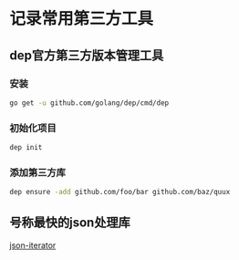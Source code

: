 # 记录常用第三方工具

## dep官方第三方版本管理工具

### 安装

```bash
go get -u github.com/golang/dep/cmd/dep
```

### 初始化项目

```bash
dep init
```

### 添加第三方库

```bash
dep ensure -add github.com/foo/bar github.com/baz/quux
```

## 号称最快的json处理库
[json-iterator](https://github.com/json-iterator/go)
